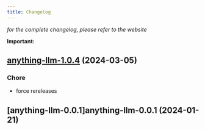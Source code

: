 ```yaml
---
title: Changelog
---
```



*for the complete changelog, please refer to the website*

**Important:**


## [anything-llm-1.0.4](https://github.com/truecharts/charts/compare/anything-llm-1.0.3...anything-llm-1.0.4) (2024-03-05)

### Chore



- force rereleases









## [anything-llm-0.0.1]anything-llm-0.0.1 (2024-01-21)